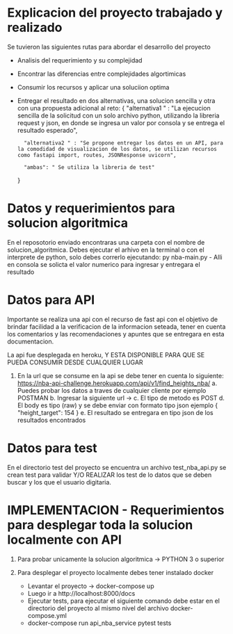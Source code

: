 # Explicacion del proyecto trabajado y realizado

Se tuvieron las siguientes rutas para abordar el desarrollo del proyecto
* Analisis del requerimiento y su complejidad
* Encontrar las diferencias entre complejidades algortimicas
* Consumir los recursos y aplicar una soluciion optima
* Entregar el resultado en dos alternativas, una solucion sencilla y otra con una propuesta adicional al reto:
    {
        "alternativa1 " : "La ejecucion sencilla de la solicitud con un solo archivo python, utilizando la libreria request y json, en donde se ingresa un valor por consola y se entrega el resultado esperado",

        "alternativa2 " : "Se propone entregar los datos en un API, para la comodidad de visualizacion de los datos, se utilizan recursos como fastapi import, routes, JSONResponse uvicorn",       

        "ambas": " Se utiliza la libreria de test"
    }

# Datos y requerimientos para solucion algoritmica

En el reposotorio enviado encontraras una carpeta con el nombre de solucion_algoritmica.
Debes ejecutar el arhivo en la terminal o con el interprete de python, solo debes correrlo ejecutando:
    py nba-main.py
        - Alli en consola se solicta el valor numerico para ingresar y entregara el resultado

# Datos para API

Importante se realiza una api con el recurso de fast api con el objetivo de brindar facilidad a la verificacion de la informacion seteada, tener en cuenta los comentarios y las recomendaciones y apuntes que se entregara en esta documentacion.

La api fue desplegada en heroku, Y ESTA DISPONIBLE PARA QUE SE PUEDA CONSUMIR DESDE CUALQUIER LUGAR

1. En la url que se consume en la api se debe tener en cuenta lo siguiente: https://nba-api-challenge.herokuapp.com/api/v1/find_heights_nba/
    a. Puedes probar los datos a traves de cualquier cliente por ejemplo POSTMAN
    b. Ingresar la siguiente url ->
    c. El tipo de metodo es POST
    d. El body es tipo (raw) y se debe enviar con formato tipo json ejemplo
        {
            "height_target": 154
        }
    e. El resultado se entregara en tipo json de los resultados encontrados

# Datos para test

En el directorio test del proyecto se encuentra un archivo test_nba_api.py se crean test para validar Y/O REALIZAR los test de lo datos que se deben buscar y los que el usuario digitaria.


# IMPLEMENTACION - Requerimientos para desplegar toda la solucion localmente con API
1. Para probar unicamente la solucion algoritmica -> PYTHON 3 o superior
2. Para desplegar el proyecto localmente debes tener instalado docker

    - Levantar el proyecto -> docker-compose up
    - Luego ir a http://localhost:8000/docs
    - Ejecutar tests, para ejecutar el siguiente comando debe estar en el directorio del proyecto al mismo nivel del archivo docker-compose.yml
    - docker-compose run api_nba_service pytest tests